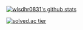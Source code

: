 [![wlsdhr0831's github stats](https://github-readme-stats.vercel.app/api?username=wlsdhr0831)](https://github.com/anuraghazra/github-readme-stats)

<!--
**wlsdhr0831/wlsdhr0831** is a ✨ _special_ ✨ repository because its `README.md` (this file) appears on your GitHub profile.

Here are some ideas to get you started:

- 🔭 I’m currently working on ...
- 🌱 I’m currently learning ...
- 👯 I’m looking to collaborate on ...
- 🤔 I’m looking for help with ...
- 💬 Ask me about ...
- 📫 How to reach me: ...
- 😄 Pronouns: ...
- ⚡ Fun fact: ...
-->

<!-- [![Top Langs](https://github-readme-stats.vercel.app/api/top-langs/?username=wlsdhr0831&layout=compact)](https://github.com/anuraghazra/github-readme-stats) -->
[![solved.ac tier](http://mazassumnida.wtf/api/v2/generate_badge?boj=wlsdhr0831)](https://solved.ac/wlsdhr0831)

